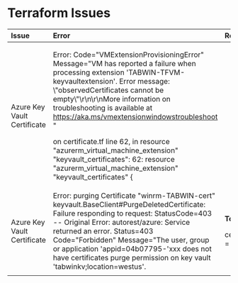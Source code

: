 # Terraform Issues

<table>
  <thead>
    <tr>
      <th style="text-align:left">Issue</th>
      <th style="text-align:left">Error</th>
      <th style="text-align:left">Resolution</th>
    </tr>
  </thead>
  <tbody>
    <tr>
      <td style="text-align:left">Azure Key Vault Certificate</td>
      <td style="text-align:left">
        <p>Error: Code=&quot;VMExtensionProvisioningError&quot; Message=&quot;VM
          has reported a failure when processing extension &apos;TABWIN-TFVM-keyvaultextension&apos;.
          Error message: \&quot;observedCertificates cannot be empty\&quot;\r\n\r\nMore
          information on troubleshooting is available at <a href="https://aka.ms/vmextensionwindowstroubleshoot">https://aka.ms/vmextensionwindowstroubleshoot</a> &quot;</p>
        <p>on certificate.tf line 62, in resource &quot;azurerm_virtual_machine_extension&quot;
          &quot;keyvault_certificates&quot;: 62: resource &quot;azurerm_virtual_machine_extension&quot;
          &quot;keyvault_certificates&quot; {</p>
      </td>
      <td style="text-align:left"></td>
    </tr>
    <tr>
      <td style="text-align:left">Azure Key Vault Certificate</td>
      <td style="text-align:left">Error: purging Certificate &quot;winrm-TABWIN-cert&quot; keyvault.BaseClient#PurgeDeletedCertificate:
        Failure responding to request: StatusCode=403 -- Original Error: autorest/azure:
        Service returned an error. Status=403 Code=&quot;Forbidden&quot; Message=&quot;The
        user, group or application &apos;appid=04b07795-&apos;xxx does not have
        certificates purge permission on key vault &apos;tabwinkv;location=westus&apos;.</td>
      <td
      style="text-align:left">
        <p><b>To be tested</b>
        </p>
        <p>certificate_permissions = [&quot;purge&quot; ]</p>
        </td>
    </tr>
    <tr>
      <td style="text-align:left"></td>
      <td style="text-align:left"></td>
      <td style="text-align:left"></td>
    </tr>
  </tbody>
</table>

